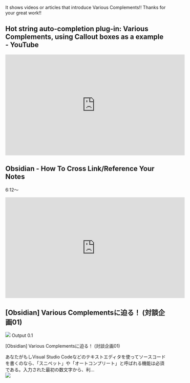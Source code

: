 It shows videos or articles that introduce Various Complements!! Thanks for your great work!!

## Hot string auto-completion plug-in: Various Complements, using Callout boxes as a example - YouTube

<iframe width="560" height="315" src="https://www.youtube.com/embed/tiidkQhKjLY" title="YouTube video player" frameborder="0" allow="accelerometer; autoplay; clipboard-write; encrypted-media; gyroscope; picture-in-picture" allowfullscreen></iframe>

## Obsidian - How To Cross Link/Reference Your Notes

6:12～

<iframe width="560" height="315" src="https://www.youtube.com/embed/QhpnKipJVqA" title="YouTube video player" frameborder="0" allow="accelerometer; autoplay; clipboard-write; encrypted-media; gyroscope; picture-in-picture; web-share" allowfullscreen></iframe>

## \[Obsidian\] Various Complementsに迫る！ (対談企画01)

<div class="link-card">
	<div class="link-card-header">
		<img src="https://pouhon.net/wp-content/uploads/2020/12/favicon000-150x150.png" class="link-card-site-icon"/>
		<span class="link-card-site-name">Output 0.1</span>
	</div>
	<div class="link-card-body">
		<div class="link-card-content">
			<div>
				<p class="link-card-title">[Obsidian] Various Complementsに迫る！ (対談企画01)</p>
			</div>
			<div class="link-card-description">
				あなたがもしVisual Studio Codeなどのテキストエディタを使ってソースコードを書くのなら、「スニペット」や「オートコンプリート」と呼ばれる機能は必須である。入力された最初の数文字から、利...
			</div>
		</div>
		<img src="https://pouhon.net/wp-content/uploads/2020/10/obsidian_logo.jpg" class="link-card-image" />
	</div>
	<a href="https://pouhon.net/obsidian-various_complements/7515/"></a>
</div>
